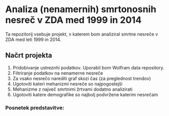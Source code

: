 # Analiza (nenamernih) smrtonosnih nesreč v ZDA med 1999 in 2014
Ta repozitorij vsebuje projekt, v katerem bom analiziral smrtne nesreče v ZDA med leti 1999 in 2014.

## Načrt projekta
1. Pridobivanje ustreznhi podatkov. Uporabil bom Wolfram data repository.
2. Filtriranje podatkov na nenamerne nesreče
3. Za vsako nesrečo narediti graf skozi čas (za preglednost trendov)
4. Ugotoviti kateri mehanizmi nesreče so najpogostejši
5. Mehanizme z največ smrtnimi žrtvami dodatno analizirati
6. Ugotoviti katere demografike so najbolj podvržene katerim nesrečam

### Posnetek predstavitve:
